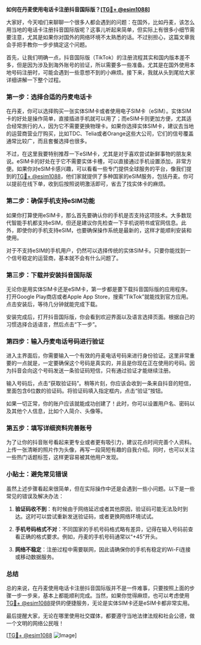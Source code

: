 **如何在丹麦使用电话卡注册抖音国际版？[[TG💪+ @esim1088](https://t.me/s/esim1088)]**

大家好，今天咱们来聊聊一个很多人都会遇到的问题：在国外，比如丹麦，该怎么用当地的电话卡注册抖音国际版呢？这事儿听起来简单，但实际上有很多小细节需要注意，尤其是如果你对国外的网络环境不太熟悉的话。不过别担心，这篇文章我会手把手教你一步步搞定这个问题。

首先，让我们明确一点，抖音国际版（TikTok）的注册流程其实和国内版本差不多，但是因为涉及到海外账号的验证，所以需要多一些准备。尤其是在国外使用本地号码注册时，可能会遇到一些意想不到的小麻烦。接下来，我就从头到尾给大家详细讲解一下整个过程。

### 第一步：选择合适的丹麦电话卡

在丹麦，你可以选择购买一张实体SIM卡或者使用电子SIM卡（eSIM）。实体SIM卡的好处是操作简单，直接插进手机就可以用了；而eSIM卡则更加方便，尤其适合经常旅行的人，因为它不需要更换物理卡。如果你选择实体SIM卡，建议去当地的运营商营业厅购买，比如TDC、Telia或者Orange这些大公司，它们的信号覆盖通常比较广，而且套餐选择也很多。

不过，在这里我要特别推荐一下eSIM卡，尤其是对于喜欢尝试新鲜事物的朋友来说。eSIM卡的好处在于它不需要实体卡槽，可以直接通过手机设置添加，非常方便。如果你对eSIM卡感兴趣，可以看看一些专门提供全球服务的平台，像我们提到的[TG💪+ @esim1088](https://t.me/s/esim1088)，他们家就提供了多种国家的eSIM服务，包括丹麦。你可以提前在线下单，收到后按照说明激活即可，省去了找实体卡的麻烦。

### 第二步：确保手机支持eSIM功能

如果你打算使用eSIM卡，那么首先要确认你的手机是否支持这项技术。大多数现代智能手机都支持eSIM，但还是建议你先检查一下手机说明书或官网信息。此外，即使你的手机支持eSIM，也要确保操作系统是最新的，这样才能顺利安装和使用。

对于不支持eSIM的手机用户，仍然可以选择传统的实体SIM卡。只要你能找到一个信号稳定的运营商，基本就不会有什么问题了。

### 第三步：下载并安装抖音国际版

无论你是用实体SIM卡还是eSIM卡，第一步都是要下载抖音国际版的应用程序。打开Google Play商店或者Apple App Store，搜索“TikTok”就能找到官方应用。点击安装后，等待几分钟就能完成下载。

安装完成后，打开抖音国际版，你会看到欢迎界面以及语言选择页面。根据自己的习惯选择合适语言，然后点击“下一步”。

### 第四步：输入丹麦电话号码进行验证

进入主界面后，你需要输入一个有效的丹麦电话号码来进行身份验证。这里非常重要的一点就是，一定要确保这个号码是真实的，并且是你现在正在使用的号码。因为抖音会向这个号码发送一条验证码短信，只有通过验证才能继续注册。

输入号码后，点击“获取验证码”。稍等片刻，你应该会收到一条来自抖音的短信，里面包含6位数的验证码。将验证码填入指定框内，点击“验证”按钮。

如果一切正常，你的账户应该就能成功创建了！此时，你可以设置用户名、密码以及其他个人信息，比如个人简介、头像等。

### 第五步：填写详细资料完善账号

为了让你的抖音账号看起来更专业或者更有吸引力，建议花点时间完善个人资料。上传一张清晰的照片作为头像，再写一段简短有趣的自我介绍。同时，也可以关注一些热门话题标签，这样更容易被其他用户发现。

### 小贴士：避免常见错误

虽然上述步骤看起来很简单，但在实际操作中还是会遇到一些小问题。以下是一些常见的错误及解决办法：

1. **验证码收不到**：有时候由于网络延迟或者其他原因，验证码可能无法及时到达。这时可以尝试重新发送验证码，或者更换网络环境试试。
   
2. **手机号码格式不对**：不同国家的手机号码格式略有差异，记得在输入号码前查看正确的格式要求。例如，丹麦的手机号码通常以“+45”开头。

3. **网络不稳定**：注册过程中需要联网，因此请确保你的手机有稳定的Wi-Fi连接或移动数据服务。

### 总结

总的来说，在丹麦使用电话卡注册抖音国际版并不是一件难事，只要按照上面的步骤一步一步来，基本上都能顺利完成。当然，如果你觉得麻烦，也可以考虑使用[TG💪+ @esim1088](https://t.me/s/esim1088)提供的便捷服务，无论是实体SIM卡还是eSIM卡都非常实用。

最后提醒大家，无论在哪里使用社交媒体，都要遵守当地法律法规和社会公德，做一个文明的网络公民哦！

[[TG💪+ @esim1088](https://t.me/s/esim1088) ![Image](https://i.postimg.cc/4NQfJmqS/Snipaste-2025-05-13-00-14-12.png)]